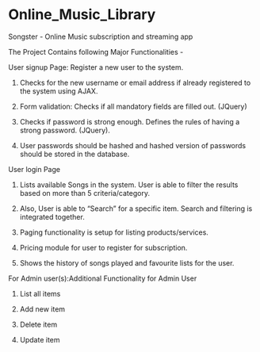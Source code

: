 # Online_Music_Library
Songster - Online Music subscription and streaming app

The Project Contains following Major Functionalities -

User signup Page: Register a new user to the system. 

  1. Checks for the new username or email address if already registered to the system using AJAX. 

  2. Form validation: Checks if all mandatory fields are filled out. (JQuery)
  
  3. Checks if password is strong enough. Defines the rules of having a strong password. (JQuery). 
  
  4. User passwords should be hashed and hashed version of passwords should be stored in the database.
  
User login Page
  
  1. Lists available Songs in the system. User is able to filter the results based on more than 5 criteria/category. 
  
  2. Also, User is able to “Search” for a specific item.  Search and filtering is integrated together.
  
  3. Paging functionality is setup for listing products/services.
  
  4. Pricing module for user to register for subscription.
  
  5. Shows the history of songs played and favourite lists for the user.
  
For Admin user(s):Additional Functionality for Admin User
  
  1. List all items
  
  2. Add new item
  
  3. Delete item
  
  4. Update item
